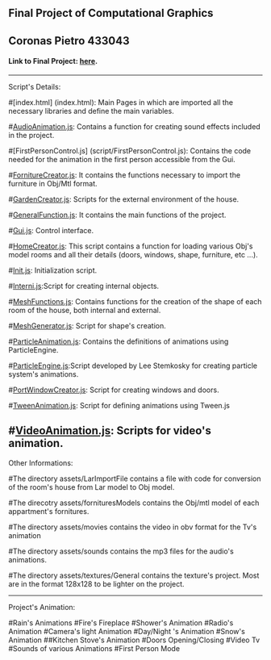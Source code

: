 Final Project of Computational Graphics
---------------------------------------

Coronas Pietro
433043
---------------------------------------

#### Link to Final Project: [here](http://PCoronas90.github.io/final_project/).
---------------------------------------

Script's Details:

#[index.html] (index.html): Main Pages in which are imported all the necessary libraries and define the main variables.

#[AudioAnimation.js](script/AudioAnimation.js): Contains a function for creating sound effects included in the project.

#[FirstPersonControl.js] (script/FirstPersonControl.js): Contains the code needed for the animation in the first person accessible from the Gui.

#[FornitureCreator.js](scriptFornitureCreator.js/): It contains the functions necessary to import the furniture in Obj/Mtl format.

#[GardenCreator.js](script/GardenCreator.js): Scripts for the external environment of the house.

#[GeneralFunction.js](script/GeneralFunction.js): It contains the main functions of the project.

#[Gui.js](script/Gui.js): Control interface.

#[HomeCreator.js](script/HomeCreator.js): This script contains a function for loading various Obj's model rooms and all their details (doors, windows, shape, furniture, etc ...).

#[Init.js](script/Init.js): Initialization script.

#[Interni.js](script/Interni.js):Script for creating internal objects.

#[MeshFunctions.js](script/MeshFunctions.js): Contains functions for the creation of the shape of each room of the house, both internal and external.

#[MeshGenerator.js](script/MeshGenerator.js): Script for shape's creation.

#[ParticleAnimation.js](script/ParticleAnimation.js): Contains the definitions of animations using ParticleEngine.

#[ParticleEngine.js](script/ParticleEngine.js):Script developed by Lee Stemkosky for creating  particle system's animations. 

#[PortWindowCreator.js](script/PortWindowCreator.js): Script for creating windows and doors.
 
#[TweenAnimation.js](script/TweenAnimation.js): Script for defining animations using Tween.js

#[VideoAnimation.js](script/VideoAnimation.js):  Scripts for video's animation.
----------------------------------------
Other Informations:

#The directory assets/LarImportFile contains a file with code for conversion of the room's house from Lar model to Obj model.

#The direcotry assets/fornituresModels contains the Obj/mtl model of each appartment's fornitures.

#The directory assets/movies contains the video in obv format for the Tv's animation

#The directory assets/sounds contains the mp3 files for the audio's animations.

#The directory assets/textures/General contains the texture's project. Most are in the format 128x128 to be lighter on the project.

---------------------------------------
Project's Animation:

#Rain's Animations
#Fire's Fireplace
#Shower's Animation
#Radio's Animation
#Camera's light Animation
#Day/Night 's Animation
#Snow's Animation
##Kitchen Stove's Animation
#Doors Opening/Closing
#Video Tv
#Sounds of various Animations
#First Person Mode




